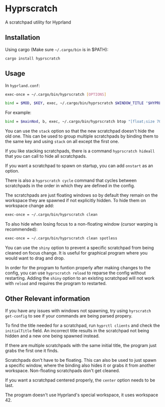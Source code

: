 # Hyprscratch

A scratchpad utility for Hyprland

## Installation
Using cargo (Make sure `~/.cargo/bin` is in $PATH):

```
cargo install hyprscratch
```

## Usage
In `hyprland.conf`:

```bash
exec-once = ~/.cargo/bin/hyprscratch [OPTIONS]

bind = $MOD, $KEY, exec, ~/.cargo/bin/hyprscratch $WINDOW_TITLE "$HYPRLAND_EXEC_COMMAND" [OPTIONS]
```

For example:

```bash
bind = $mainNod, b, exec, ~/.cargo/bin/hyprscratch btop "[float;size 70% 80%;center] kitty -e btop"
```

You can use the `stack` option so that the new scratchpad doesn't hide the old one. This can be used to group multiple scratchpads by binding them to the same key and using `stack` on all except the first one. 

If you like stacking scratchpads, there is a command `hyprscratch hideall` that you can call to hide all scratchpads. 

If you want a scratchpad to spawn on startup, you can add `onstart` as an option.

There is also a `hyprscratch cycle` command that cycles between scratchpads in the order in which they are defined in the config.

The scratchpads are just floating windows so by default they remain on the workspace they are spawned if not explicitly hidden. To hide them on workspace change add:

```bash
exec-once = ~/.cargo/bin/hyprscratch clean
```

To also hide when losing focus to a non-floating window (cursor warping is recommended):
```bash
exec-once = ~/.cargo/bin/hyprscratch clean spotless
```

You can use the `shiny` option to prevent a specific scratchpad from being cleaned on focus change. It is useful for graphical program where you would want to drag and drop.

In order for the program to funtion properly after making changes to the config, you can use `hyprscratch reload` to reparse the config without restarting. Adding the `shiny` option to an existing scratchpad will not work with `reload` and requires the program to restarted.

## Other Relevant information
If you have any issues with windows not spawning, try using `hyrscratch get-config` to see if your commands are being parsed propery.

To find the title needed for a scratchpad, run `hyprctl clients` and check the `initialTitle` field. An incorrect title results in the scratchpad not being hidden and a new one being spawned instead.

If there are multiple scratchpads with the same initial title, the program just grabs the first one it finds.

Scratchpads don't have to be floating. This can also be used to just spawn a specific window, where the binding also hides it or grabs it from another workspace. Non-floating scratchpads don't get cleaned.

If you want a scratchpad centered properly, the `center` option needs to be last.

The program doesn't use Hyprland's special workspace, it uses workspace 42.
